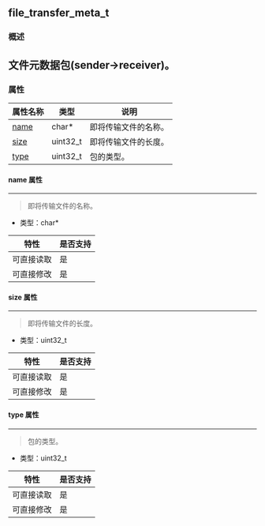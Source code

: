 ## file\_transfer\_meta\_t
### 概述
文件元数据包(sender->receiver)。
----------------------------------
### 属性
<p id="file_transfer_meta_t_properties">

| 属性名称 | 类型 | 说明 | 
| -------- | ----- | ------------ | 
| <a href="#file_transfer_meta_t_name">name</a> | char* | 即将传输文件的名称。 |
| <a href="#file_transfer_meta_t_size">size</a> | uint32\_t | 即将传输文件的长度。 |
| <a href="#file_transfer_meta_t_type">type</a> | uint32\_t | 包的类型。 |
#### name 属性
-----------------------
> <p id="file_transfer_meta_t_name">即将传输文件的名称。

* 类型：char*

| 特性 | 是否支持 |
| -------- | ----- |
| 可直接读取 | 是 |
| 可直接修改 | 是 |
#### size 属性
-----------------------
> <p id="file_transfer_meta_t_size">即将传输文件的长度。

* 类型：uint32\_t

| 特性 | 是否支持 |
| -------- | ----- |
| 可直接读取 | 是 |
| 可直接修改 | 是 |
#### type 属性
-----------------------
> <p id="file_transfer_meta_t_type">包的类型。

* 类型：uint32\_t

| 特性 | 是否支持 |
| -------- | ----- |
| 可直接读取 | 是 |
| 可直接修改 | 是 |
